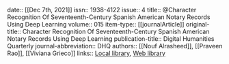 date:: [[Dec 7th, 2021]]
issn:: 1938-4122
issue:: 4
title:: @Character Recognition Of Seventeenth-Century Spanish American Notary Records Using Deep Learning
volume:: 015
item-type:: [[journalArticle]]
original-title:: Character Recognition Of Seventeenth-Century Spanish American Notary Records Using Deep Learning
publication-title:: Digital Humanities Quarterly
journal-abbreviation:: DHQ
authors:: [[Nouf Alrasheed]], [[Praveen Rao]], [[Viviana Grieco]]
links:: [Local library](zotero://select/groups/2386895/items/TUQN7UXJ), [Web library](https://www.zotero.org/groups/2386895/items/TUQN7UXJ)
